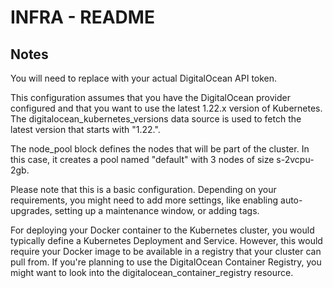 # INFRA - README

## Notes
You will need to replace <Your DigitalOcean API Token> with your actual DigitalOcean API token.

This configuration assumes that you have the DigitalOcean provider configured and that you want to use the latest 1.22.x version of Kubernetes. The digitalocean_kubernetes_versions data source is used to fetch the latest version that starts with "1.22.".

The node_pool block defines the nodes that will be part of the cluster. In this case, it creates a pool named "default" with 3 nodes of size s-2vcpu-2gb.

Please note that this is a basic configuration. Depending on your requirements, you might need to add more settings, like enabling auto-upgrades, setting up a maintenance window, or adding tags.

For deploying your Docker container to the Kubernetes cluster, you would typically define a Kubernetes Deployment and Service. However, this would require your Docker image to be available in a registry that your cluster can pull from. If you're planning to use the DigitalOcean Container Registry, you might want to look into the digitalocean_container_registry resource.